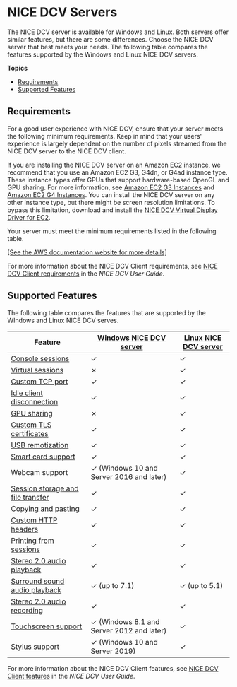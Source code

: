 # NICE DCV Servers<a name="servers"></a>

The NICE DCV server is available for Windows and Linux\. Both servers offer similar features, but there are some differences\. Choose the NICE DCV server that best meets your needs\. The following table compares the features supported by the Windows and Linux NICE DCV servers\.

**Topics**
+ [Requirements](#requirements)
+ [Supported Features](#features)

## Requirements<a name="requirements"></a>

For a good user experience with NICE DCV, ensure that your server meets the following minimum requirements\. Keep in mind that your users' experience is largely dependent on the number of pixels streamed from the NICE DCV server to the NICE DCV client\.

If you are installing the NICE DCV server on an Amazon EC2 instance, we recommend that you use an Amazon EC2 G3, G4dn, or G4ad instance type\. These instance types offer GPUs that support hardware\-based OpenGL and GPU sharing\. For more information, see [Amazon EC2 G3 Instances](https://aws.amazon.com/ec2/instance-types/g3/) and [Amazon EC2 G4 Instances](https://aws.amazon.com/ec2/instance-types/g4/)\. You can install the NICE DCV server on any other instance type, but there might be screen resolution limitations\. To bypass this limitation, download and install the [ NICE DCV Virtual Display Driver for EC2](https://d1uj6qtbmh3dt5.cloudfront.net/Drivers/nice-dcv-virtual-display-x64-Release-34.msi)\.

Your server must meet the minimum requirements listed in the following table\.

[\[See the AWS documentation website for more details\]](http://docs.aws.amazon.com/dcv/latest/adminguide/servers.html)

For more information about the NICE DCV Client requirements, see [ NICE DCV Client requirements](https://docs.aws.amazon.com/dcv/latest/userguide/client.html#requirements) in the *NICE DCV User Guide*\.

## Supported Features<a name="features"></a>

The following table compares the features that are supported by the WIndows and Linux NICE DCV serves\.


| Feature | [Windows NICE DCV server](setting-up-installing-windows.md) | [Linux NICE DCV server](setting-up-installing-linux.md) | 
| --- | --- | --- | 
| [Console sessions](managing-sessions.md) | ✓ | ✓ | 
| [Virtual sessions](managing-sessions.md) | ✗ | ✓ | 
| [Custom TCP port](manage-port.md) | ✓ | ✓ | 
| [Idle client disconnection](manage-disconnect.md) | ✓ | ✓ | 
| [GPU sharing](manage-gpu.md) | ✗ | ✓ | 
| [Custom TLS certificates](manage-cert.md) | ✓ | ✓ | 
| [USB remotization](manage-usb-remote.md) | ✓ | ✓ | 
| [Smart card support](manage-smart-card.md) | ✓ | ✓ | 
| Webcam support | ✓ \(Windows 10 and Server 2016 and later\) | ✓ | 
| [Session storage and file transfer](manage-storage.md) | ✓ | ✓ | 
| [Copying and pasting](manage-clipboard.md) | ✓ | ✓ | 
| [Custom HTTP headers](manage-headers.md) | ✓ | ✓ | 
| [Printing from sessions](manage-printer.md) | ✓ | ✓ | 
| [Stereo 2\.0 audio playback](manage-audio.md) | ✓ | ✓ | 
| [Surround sound audio playback](manage-audio.md) | ✓ \(up to 7\.1\) | ✓ \(up to 5\.1\) | 
| [Stereo 2\.0 audio recording](manage-audio.md) | ✓ | ✓ | 
| [Touchscreen support](enable-stylus.md) | ✓ \(Windows 8\.1 and Server 2012 and later\) | ✓ | 
| [Stylus support](enable-stylus.md) | ✓ \(Windows 10 and Server 2019\) | ✓ | 

For more information about the NICE DCV Client features, see [ NICE DCV Client features](https://docs.aws.amazon.com/dcv/latest/userguide/client.html#client-features) in the *NICE DCV User Guide*\.